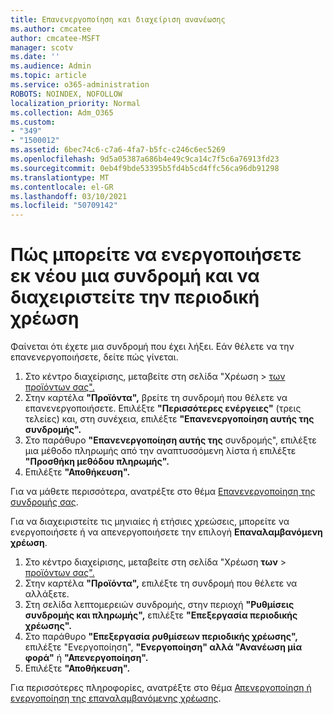 ```yaml
---
title: Επανενεργοποίηση και διαχείριση ανανέωσης
ms.author: cmcatee
author: cmcatee-MSFT
manager: scotv
ms.date: ''
ms.audience: Admin
ms.topic: article
ms.service: o365-administration
ROBOTS: NOINDEX, NOFOLLOW
localization_priority: Normal
ms.collection: Adm_O365
ms.custom:
- "349"
- "1500012"
ms.assetid: 6bec74c6-c7a6-4fa7-b5fc-c246c6ec5269
ms.openlocfilehash: 9d5a05387a686b4e49c9ca14c7f5c6a76913fd23
ms.sourcegitcommit: 0eb4f9bde53395b5fd4b5cd4ffc56ca96db91298
ms.translationtype: MT
ms.contentlocale: el-GR
ms.lasthandoff: 03/10/2021
ms.locfileid: "50709142"
---
```

# <a name="how-to-reactivate-a-subscription-and-manage-recurring-billing"></a>Πώς μπορείτε να ενεργοποιήσετε εκ νέου μια συνδρομή και να διαχειριστείτε την περιοδική χρέωση

Φαίνεται ότι έχετε μια συνδρομή που έχει λήξει. Εάν θέλετε να την επανενεργοποιήσετε, δείτε πώς γίνεται.
  
1. Στο κέντρο διαχείρισης, μεταβείτε στη σελίδα "Χρέωση   >  [των προϊόντων σας".](https://go.microsoft.com/fwlink/p/?linkid=842054)
2. Στην καρτέλα **"Προϊόντα",** βρείτε τη συνδρομή που θέλετε να επανενεργοποιήσετε. Επιλέξτε **"Περισσότερες ενέργειες"** (τρεις τελείες) και, στη συνέχεια, επιλέξτε **"Επανενεργοποίηση αυτής της συνδρομής".**
3. Στο παράθυρο **"Επανενεργοποίηση αυτής της** συνδρομής", επιλέξτε μια μέθοδο πληρωμής από την αναπτυσσόμενη λίστα ή επιλέξτε **"Προσθήκη μεθόδου πληρωμής".**
4. Επιλέξτε **"Αποθήκευση".**

Για να μάθετε περισσότερα, ανατρέξτε στο θέμα [Επανενεργοποίηση της συνδρομής σας](https://docs.microsoft.com/microsoft-365/commerce/subscriptions/reactivate-your-subscription).

Για να διαχειριστείτε τις μηνιαίες ή ετήσιες χρεώσεις, μπορείτε να ενεργοποιήσετε ή να απενεργοποιήσετε την επιλογή **Επαναλαμβανόμενη χρέωση**.
  
1. Στο κέντρο διαχείρισης, μεταβείτε στη σελίδα "Χρέωση **των**  >  [προϊόντων σας".](https://go.microsoft.com/fwlink/p/?linkid=842054)
2. Στην καρτέλα **"Προϊόντα",** επιλέξτε τη συνδρομή που θέλετε να αλλάξετε.
3. Στη σελίδα λεπτομερειών συνδρομής, στην περιοχή **"Ρυθμίσεις συνδρομής και πληρωμής",** επιλέξτε **"Επεξεργασία περιοδικής χρέωσης".**
4. Στο παράθυρο **"Επεξεργασία ρυθμίσεων περιοδικής χρέωσης",** επιλέξτε "Ενεργοποίηση", **"Ενεργοποίηση" αλλά "Ανανέωση μία φορά"** ή **"Απενεργοποίηση".**
5. Επιλέξτε **"Αποθήκευση".**

Για περισσότερες πληροφορίες, ανατρέξτε στο θέμα [Απενεργοποίηση ή ενεργοποίηση της επαναλαμβανόμενης χρέωσης](https://docs.microsoft.com/microsoft-365/commerce/subscriptions/renew-your-subscription#turn-recurring-billing-off-or-on).